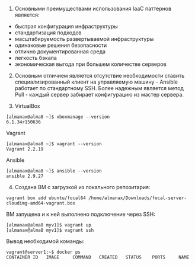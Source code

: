 1. Основными преимуществами использования IaaC паттернов является:
- быстрая конфигурация инфраструктуры
- стандартизация подходов
- масштабируемость развертываемой инфраструктуры
- одинаковые решения безопасности
- отлично документированная среда
- легкость бэкапа
- экономическая выгода при большем количестве серверов

2. Основным отличием является отсутствие необходимости ставить специализированный клиент на управляемую машину - Ansible работает по стандартному SSH.
Более надежным является метод Pull - каждый сервер забирает конфигурацию из мастер сервера.

3. VirtualBox
```
[almanax@alma8 ~]$ vboxmanage --version
6.1.34r150636
```
   Vagrant
```
[almanax@alma8 ~]$ vagrant --version
Vagrant 2.2.19
```
   Ansible
```
[almanax@alma8 ~]$ ansible --version
ansible 2.9.27
```

4. Создана ВМ с загрузкой из локального репозитария:
```
vagrant box add ubuntu/focal64 /home/almanax/Downloads/focal-server-cloudimg-amd64-vagrant.box
```
ВМ запущена и к ней выполнено подключение через SSH:
```
[almanax@alma8 myv1]$ vagrant up
[almanax@alma8 myv1]$ vagrant ssh
```
Вывод необходимой  команды:
```
vagrant@server1:~$ docker ps
CONTAINER ID   IMAGE     COMMAND   CREATED   STATUS    PORTS     NAME
```
